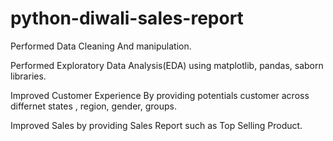 # python-diwali-sales-report

Performed Data Cleaning And manipulation.

Performed Exploratory Data Analysis(EDA) using matplotlib, pandas, saborn libraries.

Improved Customer Experience By providing potentials customer across differnet states , region, gender, groups.

Improved Sales by providing Sales Report such as Top Selling Product.
